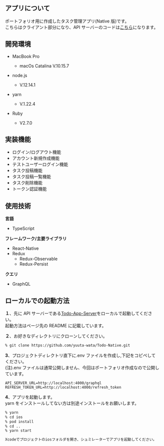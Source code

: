 ## アプリについて

ポートフォリオ用に作成したタスク管理アプリ(Native 版)です。  
こちらはクライアント部分になり、API サーバーのコードは<a href="https://github.com/yuuta-wata/Todo-App-Server" alt="Todo-App-Server">こちら</a>になります。

## 開発環境

- MacBook Pro

  - macOs Catalina V.10.15.7

- node.js

  - V.12.14.1

- yarn

  - V.1.22.4

- Ruby
  - V2.7.0

## 実装機能

- ログイン/ログアウト機能
- アカウント新規作成機能
- テストユーザーログイン機能
- タスク投稿機能
- タスク投稿一覧機能
- タスク削除機能
- トークン認証機能

## 使用技術

**言語**

- TypeScript

**フレームワーク/主要ライブラリ**

- React-Native
- Redux
  - Redux-Observable
  - Redux-Persist

**クエリ**

- GraphQL

## ローカルでの起動方法

**１**、先に API サーバーである<a href="https://github.com/yuuta-wata/Todo-App-Server" alt="Todo-App-Server">Todo-App-Server</a>をローカルで起動してください。  
起動方法はページ先の README に記載しています。

**２**、お好きなディレクトリにクローンしてください。

```bash
% git clone https://github.com/yuuta-wata/Todo-Native.git
```

**3**、プロジェクトディレクトリ直下に.env ファイルを作成し,下記をコピペしてください。  
(注).env ファイルは通常公開しません、今回はポートフォリオ作成なので公開しています。

```
API_SERVER_URL=http://localhost:4000/graphql
REFRESH_TOKEN_URL=http://localhost:4000/refresh_token

```

**4**、アプリを起動します。  
yarn をインストールしてない方は別途インストールをお願いします。

```bash
% yarn
% cd ios
% pod install
% cd ..
% yarn start

Xcodeでプロジェクトのiosフォルダを開き、シュミレーターでアプリを起動してください。

```
